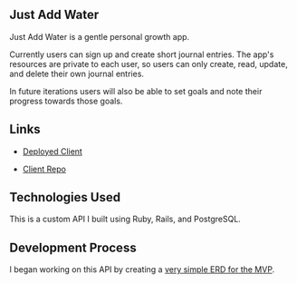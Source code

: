 ## Just Add Water

Just Add Water is a gentle personal growth app.

Currently users can sign up and create short journal entries. The app's resources are private to each user, so users can only create, read, update, and delete their own journal entries.

In future iterations users will also be able to set goals and note their progress towards those goals.


## Links

* [Deployed Client](https://rivermagnetic.github.io/client-just-add-water/)

* [Client Repo](https://github.com/RiverMagnetic/client-just-add-water)


## Technologies Used

This is a custom API I built using Ruby, Rails, and PostgreSQL.


## Development Process

I began working on this API by creating a [very simple ERD for the MVP]().

